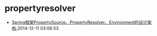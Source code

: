 # propertyresolver
* [Spring框架PropertySource、PropertyResolver、Environment的设计架构](/2014/2014-12-11-spring-propertysource-propertyresolver-environment),2014-12-11 03:06:53
